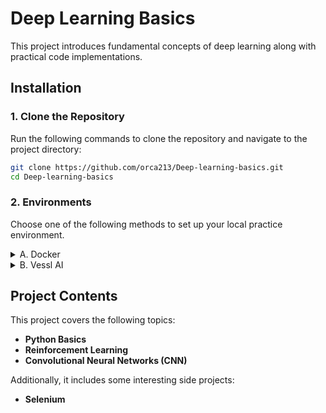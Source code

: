 # Deep Learning Basics

This project introduces fundamental concepts of deep learning along with practical code implementations.

## Installation

### 1. Clone the Repository

Run the following commands to clone the repository and navigate to the project directory:

```bash
git clone https://github.com/orca213/Deep-learning-basics.git
cd Deep-learning-basics
```

### 2. Environments

Choose one of the following methods to set up your local practice environment.

<details>
    <summary>A. Docker</summary>

### A.1 Install Docker Desktop

Download and install Docker Desktop from [this link](https://www.docker.com/).

### A.2 Build the Docker Container

Set up an Ubuntu-based environment for hands-on practice by running:

```bash
bash docker/run_docker.sh
```

</details>

<details>
    <summary>B. Vessl AI</summary>

### B.1 Generate SSH key

Generate local SSH key. Press enter twice after executing the following.

```bash
ssh-keygen -t rsa -C "vessl-ai"
```

### B.2 Register public key to Vessl-AI

Copy the output and paste it in Vessl-AI > Profile > Account settings > General > SSH public keys > + Add key

```bash
cat ~/.ssh/id_rsa.pub
```

</details>

## Project Contents

This project covers the following topics:

- **Python Basics**
- **Reinforcement Learning**
- **Convolutional Neural Networks (CNN)**

Additionally, it includes some interesting side projects:

- **Selenium**
